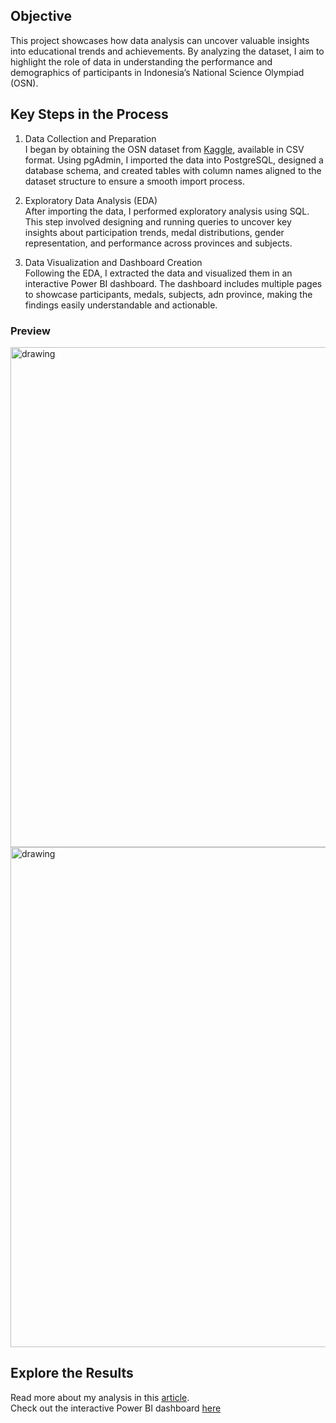 ## Objective
This project showcases how data analysis can uncover valuable insights into educational trends and achievements. By analyzing the dataset, I aim to highlight the role of data in understanding the performance and demographics of participants in Indonesia’s National Science Olympiad (OSN).

## Key Steps in the Process
1. Data Collection and Preparation\
I began by obtaining the OSN dataset from [Kaggle](https://www.kaggle.com/datasets/anakpindahan/indonesia-national-science-olympiad-osn), available in CSV format. Using pgAdmin, I imported the data into PostgreSQL, designed a database schema, and created tables with column names aligned to the dataset structure to ensure a smooth import process.

2. Exploratory Data Analysis (EDA)\
After importing the data, I performed exploratory analysis using SQL. This step involved designing and running queries to uncover key insights about participation trends, medal distributions, gender representation, and performance across provinces and subjects.

3. Data Visualization and Dashboard Creation\
Following the EDA, I extracted the data and visualized them in an interactive Power BI dashboard. The dashboard includes multiple pages to showcase participants, medals, subjects, adn province, making the findings easily understandable and actionable.

### Preview 
<img src=https://github.com/user-attachments/assets/dc9a803b-6381-4464-be5f-a2a8268fd014 alt="drawing" width="800"/>
<img src=https://github.com/user-attachments/assets/e916d0cc-afdd-413a-becc-75083a3e097e alt="drawing" width="800"/>



## Explore the Results
Read more about my analysis in this [article](https://medium.com/p/dc9ca66c2880/edit).\
Check out the interactive Power BI dashboard [here](https://app.powerbi.com/view?r=eyJrIjoiMzUxMzhjZTUtNzk3NS00ODhlLTgxMTUtYTdhZDFhNWRjYzkwIiwidCI6IjQ0ZTgzNWFmLWYwNWUtNGY3ZS1iNDdjLTcxOGZjMTg1NDgxYyIsImMiOjEwfQ%3D%3D)

